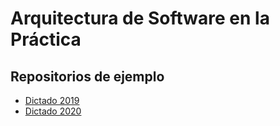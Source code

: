 # Arquitectura de Software en la Práctica
## Repositorios de ejemplo

* [Dictado 2019](2019/README.md)
* [Dictado 2020](2020/README.md)